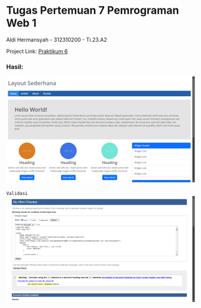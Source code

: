 # Tugas Pertemuan 7 Pemrograman Web 1

Aldi Hermansyah - 312310200 - Ti.23.A2

Project Link: [Praktikum 6](https://miya3333.github.io/lab6_css_framework/)

### Hasil:
<img src="file/ss.png" alt="hasil"> <br><br>
`Validasi` <br>
<img src="file/ss2.png" alt="validasi">
